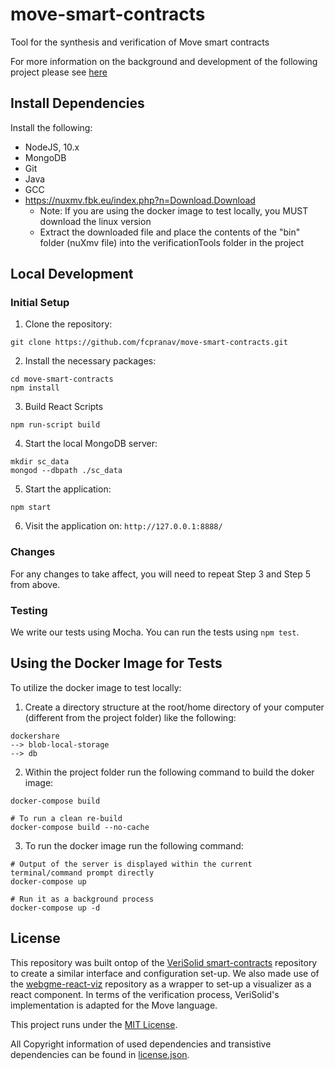 # move-smart-contracts
Tool for the synthesis and verification of Move smart contracts

For more information on the background and development of the following project please see [here](docs/ECE496-Final-Report.pdf)


## Install Dependencies

Install the following: 
- NodeJS, 10.x
- MongoDB
- Git
- Java
- GCC
- https://nuxmv.fbk.eu/index.php?n=Download.Download
    - Note: If you are using the docker image to test locally, you MUST download the linux version
    - Extract the downloaded file and place the contents of the "bin" folder (nuXmv file) into the verificationTools folder in the project

## Local Development

### Initial Setup

1. Clone the repository: 
``` 
git clone https://github.com/fcpranav/move-smart-contracts.git
```

2. Install the necessary packages: 
```
cd move-smart-contracts
npm install
```

3. Build React Scripts
```
npm run-script build
```

4. Start the local MongoDB server: 
```
mkdir sc_data
mongod --dbpath ./sc_data
```

5. Start the application: 
```
npm start
```

6. Visit the application on: `http://127.0.0.1:8888/`

### Changes

For any changes to take affect, you will need to repeat Step 3 and Step 5 from above.

### Testing

We write our tests using Mocha. You can run the tests using `npm test`.

## Using the Docker Image for Tests

To utilize the docker image to test locally: 

1. Create a directory structure at the root/home directory of your computer (different from the project folder) like the following: 

```
dockershare
--> blob-local-storage
--> db
```

2. Within the project folder run the following command to build the doker image: 

```
docker-compose build

# To run a clean re-build
docker-compose build --no-cache
```

3. To run the docker image run the following command: 
```
# Output of the server is displayed within the current terminal/command prompt directly 
docker-compose up

# Run it as a background process
docker-compose up -d
```

## License

This repository was built ontop of the [VeriSolid smart-contracts](https://github.com/anmavrid/smart-contracts) repository to create a similar interface and configuration set-up. We also made use of the [webgme-react-viz](https://github.com/pmeijer/webgme-react-viz) repository as a wrapper to set-up a visualizer as a react component. In terms of the verification process, VeriSolid's implementation is adapted for the Move language.

This project runs under the [MIT License](LICENSE).

All Copyright information of used dependencies and transistive dependencies can be found in [license.json](licenses.json).
